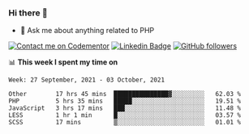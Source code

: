 ### Hi there 👋

<!--
**mustafaculban/mustafaculban** is a ✨ _special_ ✨ repository because its `README.md` (this file) appears on your GitHub profile.

Here are some ideas to get you started:

- 🌱 I’m currently learning ...
- 👯 I’m looking to collaborate on ...
- 🤔 I’m looking for help with ...
- 📫 How to reach me: ...
- 😄 Pronouns: ...
- ⚡ Fun fact: ...

-->
- 💬 Ask me about anything related to PHP

[![Contact me on Codementor](https://www.codementor.io/m-badges/karamusluk/book-session.svg)](https://www.codementor.io/@karamusluk?refer=badge)
[![Linkedin Badge](https://img.shields.io/badge/-Mustafa%20Culban-blue?style=social&logo=Linkedin&logoColor=blue&link=https://www.linkedin.com/in/mustafaculban/)](https://www.linkedin.com/in/mustafaculban/) 
[![GitHub followers](https://img.shields.io/github/followers/karamusluk?label=Follow&style=social)](https://github.com/karamusluk/?tab=follow)


📊 **This week I spent my time on**
<!--START_SECTION:waka-->
```text
Week: 27 September, 2021 - 03 October, 2021

Other        17 hrs 45 mins  ███████████████▓░░░░░░░░░   62.03 % 
PHP          5 hrs 35 mins   █████░░░░░░░░░░░░░░░░░░░░   19.51 % 
JavaScript   3 hrs 17 mins   ███░░░░░░░░░░░░░░░░░░░░░░   11.48 % 
LESS         1 hr 1 min      █░░░░░░░░░░░░░░░░░░░░░░░░   03.57 % 
SCSS         17 mins         ▒░░░░░░░░░░░░░░░░░░░░░░░░   01.01 % 
```
<!--END_SECTION:waka-->


